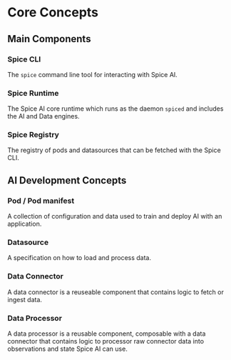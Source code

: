 # Core Concepts

## Main Components

### Spice CLI

The `spice` command line tool for interacting with Spice AI.

### Spice Runtime

The Spice AI core runtime which runs as the daemon `spiced` and includes the AI and Data engines.

### Spice Registry

The registry of pods and datasources that can be fetched with the Spice CLI.

## AI Development Concepts

### Pod / Pod manifest

A collection of configuration and data used to train and deploy AI with an application.

### Datasource

A specification on how to load and process data.

### Data Connector

A data connector is a reuseable component that contains logic to fetch or ingest data.

### Data Processor

A data processor is a reusable component, composable with a data connector that contains logic to processor raw connector data into observations and state Spice AI can use.
